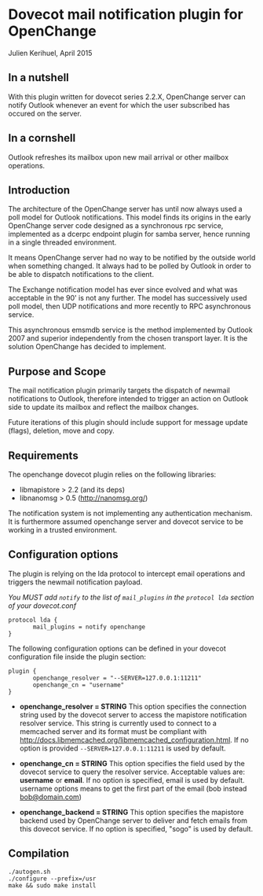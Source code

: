 Dovecot mail notification plugin for OpenChange
===============================================

Julien Kerihuel, April 2015


In a nutshell
-------------

With this plugin written for dovecot series 2.2.X, OpenChange server
can notify Outlook whenever an event for which the user subscribed
has occured on the server.


In a cornshell
--------------

Outlook refreshes its mailbox upon new mail arrival or other mailbox
operations.


Introduction
------------

The architecture of the OpenChange server has until now always used a
poll model for Outlook notifications. This model finds its origins in
the early OpenChange server code designed as a synchronous rpc
service, implemented as a dcerpc endpoint plugin for samba server,
hence running in a single threaded environment.

It means OpenChange server had no way to be notified by the outside
world when something changed. It always had to be polled by Outlook in
order to be able to dispatch notifications to the client.

The Exchange notification model has ever since evolved and what was
acceptable in the 90' is not any further. The model has successively
used poll model, then UDP notifications and more recently to RPC
asynchronous service.

This asynchronous emsmdb service is the method implemented by Outlook
2007 and superior independently from the chosen transport layer. It is
the solution OpenChange has decided to implement.


Purpose and Scope
-----------------

The mail notification plugin primarily targets the dispatch of newmail
notifications to Outlook, therefore intended to trigger an action on
Outlook side to update its mailbox and reflect the mailbox changes.

Future iterations of this plugin should include support for message
update (flags), deletion, move and copy.


Requirements
------------

The openchange dovecot plugin relies on the following libraries:

 * libmapistore > 2.2 (and its deps)
 * libnanomsg > 0.5 (http://nanomsg.org/)

The notification system is not implementing any authentication
mechanism. It is furthermore assumed openchange server and dovecot
service to be working in a trusted environment.


Configuration options
---------------------

The plugin is relying on the lda protocol to intercept email
operations and triggers the newmail notification payload.

*You MUST add `notify` to the list of `mail_plugins` in the `protocol
lda` section of your dovecot.conf*

```
protocol lda {
       mail_plugins = notify openchange
}
```

The following configuration options can be defined in your dovecot
configuration file inside the plugin section:

```
plugin {
       openchange_resolver = "--SERVER=127.0.0.1:11211"
       openchange_cn = "username"
}
```

  * __openchange_resolver = STRING__ This option specifies the
    connection string used by the dovecot server to access the
    mapistore notification resolver service. This string is currently
    used to connect to a memcached server and its format must be
    compliant with
    http://docs.libmemcached.org/libmemcached_configuration.html. If
    no option is provided `--SERVER=127.0.0.1:11211` is used by
    default.

  * __openchange_cn = STRING__ This option specifies the field used by
    the dovecot service to query the resolver service. Acceptable
    values are: __username__ or __email__. If no option is specified,
    email is used by default. username options means to get the first
    part of the email (bob instead bob@domain.com)

  * __openchange_backend = STRING__ This option specifies the
    mapistore backend used by OpenChange server to deliver and fetch
    emails from this dovecot service. If no option is specified,
    "sogo" is used by default.


Compilation
-----------

    ./autogen.sh
    ./configure --prefix=/usr
    make && sudo make install
